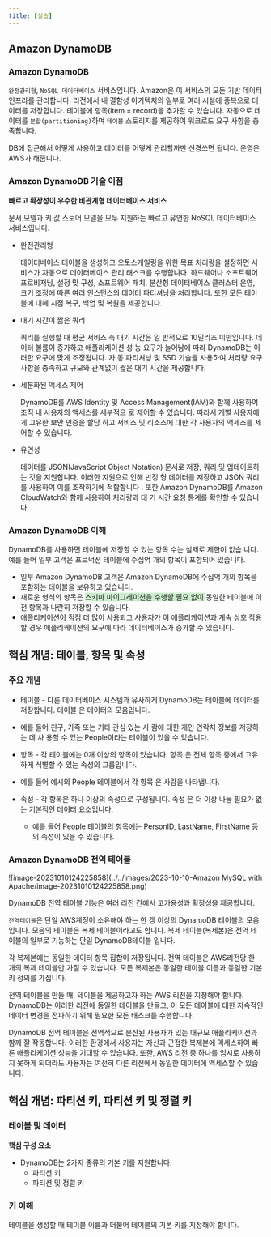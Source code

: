 ```yaml
---
title: [실습]
---
```


## Amazon DynamoDB

### Amazon DynamoDB

`완전관리형`, `NoSQL 데이터베이스` 서비스입니다. Amazon은 이 서비스의 모든 기반 데이터 인프라를 관리합니다.  리전에서 내 결함성 아키텍처의 일부로 여러 시설에 중복으로 데이터를 저장합니다.  테이블에 항목(item = record)을 추가할 수 있습니다. 자동으로 데이터를 `분할(partitioning)`하며 `테이블` 스토리지를 제공하여 워크로드 요구 사항을 충족합니다.

DB에 접근해서 어떻게 사용하고 데이터를 어떻게 관리할까만 신경쓰면 됩니다. 운영은 AWS가 해줍니다.

### Amazon DynamoDB  기술 이점

**빠르고 확장성이 우수한 비관계형 데이터베이스 서비스**

문서 모델과 키 값 스토어 모델을 모두 지원하는 빠르고 유연한 NoSQL 데이터베이스 서비스입니다. 

- 완전관리형

  데이터베이스 테이블을 생성하고 오토스케일링을 위한 목표 처리량을 설정하면 서비스가 자동으로 데이터베이스 관리 태스크를 수행합니다. 하드웨어나 소프트웨어 프로비저닝, 설정 밎 구성, 소프트웨어 패치, 분산형 데이터베이스 클러스터 운영, 크기 조정에 따른 여러 인스턴스의 데이터 파티셔닝을 처리합니다. 또한 모든 테이블에 대헤 시점 복구, 백업 및 복원을 제공합니다.

- 대기 시간이 짧은 쿼리

  쿼리를 실행할 때 평균 서비스 측 대기 시간은 일 반적으로 10밀리초 미만입니다. 데이터 볼륨이 증가하고 애플리케이션 성 능 요구가 늘어남에 따라 DynamoDB는 이러한 요구에 맞게 조정됩니다. 자 동 파티셔닝 및 SSD 기술을 사용하여 처리량 요구 사항을 충족하고 규모와 관계없이 짧은 대기 시간을 제공합니다.

- 세분화된 액세스 제어

  DynamoDB를 AWS Identity 및 Access Management(IAM)와 함께 사용하여 조직 내 사용자의 액세스를 세부적으 로 제어할 수 있습니다. 따라서 개별 사용자에게 고유한 보안 인증을 할당 하고 서비스 및 리소스에 대한 각 사용자의 액세스를 제어할 수 있습니다.

- 유연성

  데이터를 JSON(JavaScript Object Notation) 문서로 저장, 쿼리 및 업데이트하는 것을 지원합니다. 이러한 지원으로 인해 반정 형 데이터를 저장하고 JSON 쿼리를 사용하여 이를 조작하기에 적합합니다 . 또한 Amazon DynamoDB를 Amazon CloudWatch와 함께 사용하여 처리량과 대 기 시간 요청 통계를 확인할 수 있습니다.



### Amazon DynamoDB 이해

DynamoDB를 사용하면 테이블에 저장할 수 있는 항목 수는 실제로 제한이 없습 니다. 예를 들어 일부 고객은 프로덕션 테이블에 수십억 개의 항목이 포함되어 있습니다. 

- 일부 Amazon DynamoDB 고객은 Amazon DynamoDB에 수십억 개의 항목을 포함하는 테이블을 보유하고 있습니다. 
- 새로운 형식의 항목은 <span style="background-color:#cceecc">스키마 마이그레이션을 수행할 필요 없이 </span>동일한 테이블에 이전 항목과 나란히 저장할 수 있습니다. 
- 애플리케이션이 점점 더 많이 사용되고 사용자가 이 애플리케이션과 계속 상호 작용할 경우 애플리케이션의 요구에 따라 데이터베이스가 증가할 수 있습니다.



## 핵심 개념: 테이블, 항목 및 속성

### 주요 개념

-  테이블 - 다른 데이터베이스 시스템과 유사하게 DynamoDB는 테이블에 데이터를 저장합니다. 테이블 은 데이터의 모음입니다.
  - 예를 들어 친구, 가족 또는 기타 관심 있는 사 람에 대한 개인 연락처 정보를 저장하는 데 사 용할 수 있는 People이라는 테이블이 있을 수 있습니다.

-  항목 - 각 테이블에는 0개 이상의 항목이 있습니다. 항목 은 전체 항목 중에서 고유하게 식별할 수 있는 속성의 그룹입니다. 
  - 예를 들어 예시의 People 테이블에서 각 항목 은 사람을 나타냅니다.

- 속성 - 각 항목은 하나 이상의 속성으로 구성됩니다. 속성 은 더 이상 나눌 필요가 없는 기본적인 데이터 요소입니다. 
  - 예를 들어 People 테이블의 항목에는 PersonID, LastName, FirstName 등의 속성이 있을 수 있습니다.

### Amazon DynamoDB 전역 테이블

![image-20231010124225858](../../images/2023-10-10-Amazon MySQL with Apache/image-20231010124225858.png)

DynamoDB 전역 테이블 기능은 여러 리전 간에서 고가용성과 확장성을 제공합니다. 

`전역테이블`은 단일 AWS계정이 소유해야 하는 한 갱 이상의 DynamoDB 테이블의 모음입니다. 모음의 테이블은 복제 테이블이라고도 합니다. 복제 테이블(복제본)은 전역 테이블의 일부로 기능하는 단일 DynamoDB테이블 입니다.

각 복제본에는 동일한 데이터 항목 집합이 저장됩니다. 전역 테이블은 AWS리전당 한 개의 복제 테이블만 가질 수 있습니다. 모든 복제본은 동일한 테이블 이름과 동일한 기본 키 정의를 가집니다.

전역 테이블을 만들 때, 테이블을 제공하고자 하는 AWS 리전을 지정해야 합니다. DynamoDB는 이러한 리전에 동일한 테이블을 만들고, 이 모든 테이블에 대한 지속적인 데이터 변경을 전파하기 위해 필요한 모든 태스크를 수행합니다.

DynamoDB 전역 테이블은 전역적으로 분산된 사용자가 있는 대규모 애플리케이션과 함께 잘 작동합니다. 이러한 환경에서 사용자는 자신과 근접한 복제본에 액세스하여 빠른 애플리케이션 성능을 기대할 수 있습니다. 또한, AWS 리전 중 하나를 임시로 사용하지 못하게 되더라도 사용자는 여전히 다른 리전에서 동일한 데이터에 액세스할 수 있습니다.

## 핵심 개념: 파티션 키, 파티션 키 및 정렬 키

### 테이블 및 데이터

**핵심 구성 요소**

- DynamoDB는 2가지 종류의 기본 키를 지원합니다.
  - 파티션 키
  - 파티션 및 정렬 키

### 키 이해

테이블을 생성할 때 테이블 이름과 더불어 테이블의 기본 키를 지정해야 합니다.





